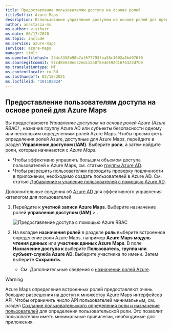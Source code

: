 ```yaml
---
title: Предоставление пользователям доступа на основе ролей
titleSuffix: Azure Maps
description: Использование управления доступом на основе ролей для предоставления пользователям прав на Azure Maps
author: anastasia-ms
ms.author: v-stharr
ms.date: 06/17/2020
ms.topic: include
ms.service: azure-maps
services: azure-maps
manager: timlt
ms.openlocfilehash: 234c3358b98b7af677793fba58c1602a8bd976f0
ms.sourcegitcommit: 97c48e630ec22edc12a0f8e4e592d1676323d7b0
ms.translationtype: MT
ms.contentlocale: ru-RU
ms.lasthandoff: 02/18/2021
ms.locfileid: "101102824"
---
```

## <a name="grant-role-based-access-for-users-to-azure-maps"></a>Предоставление пользователям доступа на основе ролей для Azure Maps

Вы предоставляете *Управление доступом на основе ролей Azure (Azure RBAC)* , назначив группу Azure AD или субъекты безопасности одному или нескольким определениям ролей Azure Maps. Чтобы просмотреть определения ролей Azure, доступные для Azure Maps, перейдите в раздел **Управление доступом (IAM)**. Выберите **роли**, а затем найдите роли, которые начинаются с *Azure Maps*.

* Чтобы эффективно управлять большим объемом доступа пользователей к Azure Maps, см. статью [группы Azure AD](../../active-directory/fundamentals/active-directory-manage-groups.md).
* Чтобы разрешить пользователям проходить проверку подлинности в приложении, необходимо создать пользователей в Azure AD. См. статью [Добавление и удаление пользователей с помощью Azure AD](../../active-directory/fundamentals/add-users-azure-active-directory.md).

Дополнительные сведения об [Azure AD](../../active-directory/fundamentals/index.yml) для эффективного управления каталогом для пользователей.

1. Перейдите к **учетной записи Azure Maps**. Выберите назначение ролей **управления доступом (IAM)**  >  .

    ![Предоставление доступа с помощью Azure RBAC](../media/how-to-manage-authentication/how-to-grant-rbac.png)

2. На вкладке **назначения ролей** в разделе **роль** выберите встроенное определение роли Azure Maps, например **Azure Maps модуль чтения данных** или **участник данных Azure Maps**. В поле **Назначение доступа к** выберите **Пользователь, группа или субъект-служба Azure AD**. Выберите участника по имени. Затем выберите **Сохранить**.

   * См. Дополнительные сведения о [назначении ролей Azure](../../role-based-access-control/role-assignments-portal.md).

> [!WARNING]
> Azure Maps определения встроенных ролей предоставляют очень большие разрешения на доступ к множеству Azure Maps интерфейсов API. Чтобы ограничить число API пользователей минимальным, см. раздел [Создание пользовательского определения роли и назначение пользователей](../../role-based-access-control/custom-roles.md) для определения пользовательской роли. Это позволит пользователям иметь минимальные привилегии, необходимые для приложения.